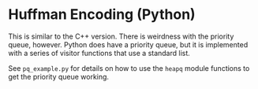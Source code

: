 Huffman Encoding (Python)
=========

This is similar to the C++ version. There is weirdness with the
priority queue, however. Python does have a priority queue, but it is
implemented with a series of visitor functions that use a standard
list.

See `pq_example.py` for details on how to use the `heapq` module
functions to get the priority queue working.
